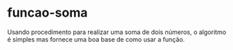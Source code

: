 # funcao-soma
Usando procedimento para realizar uma soma de dois números, o algoritmo é simples mas fornece uma boa base de como usar a função.
